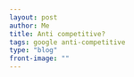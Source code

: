 ```yaml
---
layout: post
author: Me
title: Anti competitive?
tags: google anti-competitive
type: "blog"
front-image: ""
---
```


